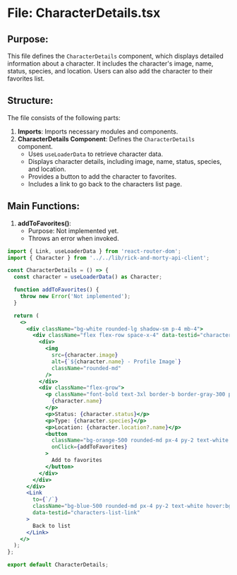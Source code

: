 # File: CharacterDetails.tsx

## Purpose:
This file defines the `CharacterDetails` component, which displays detailed information about a character. It includes the character's image, name, status, species, and location. Users can also add the character to their favorites list.

## Structure:
The file consists of the following parts:
1. **Imports**: Imports necessary modules and components.
2. **CharacterDetails Component**: Defines the `CharacterDetails` component.
    - Uses `useLoaderData` to retrieve character data.
    - Displays character details, including image, name, status, species, and location.
    - Provides a button to add the character to favorites.
    - Includes a link to go back to the characters list page.

## Main Functions:
1. **addToFavorites()**:
    - Purpose: Not implemented yet.
    - Throws an error when invoked.

```jsx
import { Link, useLoaderData } from 'react-router-dom';
import { Character } from '../../lib/rick-and-morty-api-client';

const CharacterDetails = () => {
  const character = useLoaderData() as Character;

  function addToFavorites() {
    throw new Error('Not implemented');
  }

  return (
    <>
      <div className="bg-white rounded-lg shadow-sm p-4 mb-4">
        <div className="flex flex-row space-x-4" data-testid="character-details">
          <div>
            <img
              src={character.image}
              alt={`${character.name} - Profile Image`}
              className="rounded-md"
            />
          </div>
          <div className="flex-grow">
            <p className="font-bold text-3xl border-b border-gray-300 pb-4 mb-4">
              {character.name}
            </p>
            <p>Status: {character.status}</p>
            <p>Type: {character.species}</p>
            <p>Location: {character.location?.name}</p>
            <button
              className="bg-orange-500 rounded-md px-4 py-2 text-white hover:bg-orange-400 mt-2"
              onClick={addToFavorites}
            >
              Add to favorites
            </button>
          </div>
        </div>
      </div>
      <Link
        to={`/`}
        className="bg-blue-500 rounded-md px-4 py-2 text-white hover:bg-blue-400"
        data-testid="characters-list-link"
      >
        Back to list
      </Link>
    </>
  );
};

export default CharacterDetails;
```